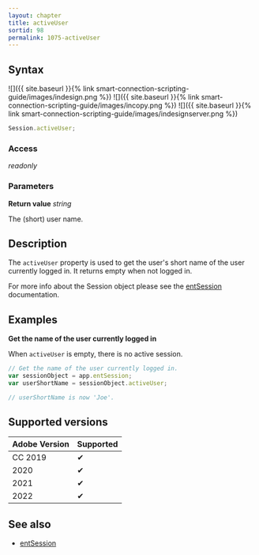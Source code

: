 ```yaml
---
layout: chapter
title: activeUser
sortid: 98
permalink: 1075-activeUser
---
```

## Syntax

![]({{ site.baseurl }}{% link smart-connection-scripting-guide/images/indesign.png %}) ![]({{ site.baseurl }}{% link smart-connection-scripting-guide/images/incopy.png %}) ![]({{ site.baseurl }}{% link smart-connection-scripting-guide/images/indesignserver.png %})
```javascript
Session.activeUser;
```

### Access

*readonly*

### Parameters

**Return value** *string*

The (short) user name.

## Description

The `activeUser` property is used to get the user's short name of the user currently logged in. It returns empty when not logged in.

For more info about the Session object please see the [entSession](../../Application/Properties/entSession.md) documentation.

## Examples

**Get the name of the user currently logged in**

When `activeUser` is empty, there is no active session.

```javascript
// Get the name of the user currently logged in.
var sessionObject = app.entSession;
var userShortName = sessionObject.activeUser;

// userShortName is now 'Joe'.
```

## Supported versions

| Adobe Version | Supported |
|---------------|---------|
| CC 2019       | ✔       |
| 2020          | ✔       |
| 2021          | ✔       |
| 2022          | ✔         |

## See also

* [entSession](../../Application/Properties/entSession.md)